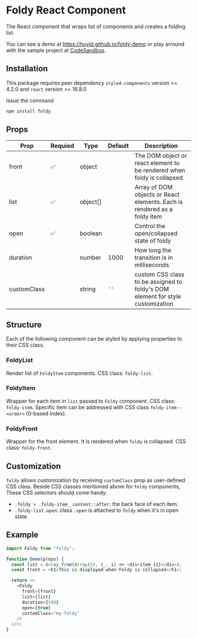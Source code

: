 # Foldy React Component

The React component that wraps list of components and creates a folding list.

You can see a demo at https://huyld.github.io/foldy-demo or play arround with the sample project at [CodeSandbox](https://codesandbox.io/s/github/huyld/foldy-demo).

## Installation

This package requires peer dependency `styled-components` version >= 4.2.0 and `react` version >= 16.8.0

Issue the command

```bash
npm install foldy
```

## Props

| Prop        | Requied | Type     | Default | Description                                                                    |
| ----------- | ------- | -------- | ------- | ------------------------------------------------------------------------------ |
| front       | ✅      | object   |         | The DOM object or react element to be rendered when foldy is collapsed         |
| list        | ✅      | object[] |         | Array of DOM objects or React elements. Each is rendered as a foldy item       |
| open        | ✅      | boolean  |         | Control the open/collapsed state of foldy                                      |
| duration    |         | number   | 1000    | How long the transition is in milliseconds                                     |
| customClass |         | string   | `''`    | custom CSS class to be assigned to foldy's DOM element for style customization |

## Structure

Each of the following component can be styled by applying properties to their CSS class.

### FoldyList

Render list of `FoldyItem` components. CSS class: `foldy-list`.

### FoldyItem

Wrapper for each item in `list` passed to `Foldy` component. CSS class: `foldy-item`. Specific item can be addressed with CSS class `foldy-item--<order>` (0-based index).

### FoldyFront

Wrapper for the front element. It is rendered when `foldy` is collapsed. CSS class: `foldy-front`.

## Customization

`foldy` allows customization by receiving `customClass` prop as user-defined CSS class.
Beside CSS classes mentioned above for `foldy` components, These CSS selectors should come handy:

- `.foldy > .foldy-item__content::after`: the back face of each item.
- `.foldy-list.open`: class `.open` is attached to `foldy` when it's in open state.

## Example

```javascript
import Foldy from "foldy";

function Demo(props) {
  const list = Array.from(Array(5), (_, i) => <div>item {i}</div>);
  const front = <h1>This is displayed when Foldy is collapsed</h1>;

  return <>
    <Foldy
      front={front}
      list={list}
      duration={500}
      open={true}
      customClass="my-foldy"
    />
  </>;
}
```
